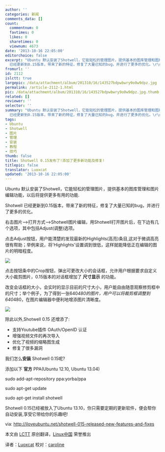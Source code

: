 ```yaml
---
author: ''
categories: 新闻
comments_data: []
count:
  commentnum: 0
  favtimes: 0
  likes: 0
  sharetimes: 0
  viewnum: 4673
date: '2013-10-16 22:05:00'
editorchoice: false
excerpt: "Ubuntu 默认安装了Shotwell，它能轻松的管理图片，提供基本的图库管理和图片编辑功能，以后将提供更多有用的功能.\r\nShotwell
  已经更新到0.15版本，带来了新的特征，修复了大量已知的bug，并进行了更多的优化。\r\n右击图 ..."
fromurl: ''
id: 2112
islctt: true
largepic: /data/attachment/album/201310/16/143527bdpwbwry9o0w9dpz.jpg
permalink: /article-2112-1.html
pic: /data/attachment/album/201310/16/143527bdpwbwry9o0w9dpz.jpg.thumb.jpg
related: []
reviewer: ''
selector: ''
summary: "Ubuntu 默认安装了Shotwell，它能轻松的管理图片，提供基本的图库管理和图片编辑功能，以后将提供更多有用的功能.\r\nShotwell
  已经更新到0.15版本，带来了新的特征，修复了大量已知的bug，并进行了更多的优化。\r\n右击图 ..."
tags:
- Ubuntu
- Shotwell
- 图片
- 管理
- 安装
- 教程
- 技巧
thumb: false
title: Shotwell 0.15发布了!添加了更多新功能及修复!
titlepic: false
translator: Luoxcat
updated: '2013-10-16 22:05:00'
---
```


Ubuntu 默认安装了Shotwell，它能轻松的管理图片，提供基本的图库管理和图片编辑功能，以后将提供更多有用的功能.


Shotwell 已经更新到0.15版本，带来了新的特征，修复了大量已知的bug，并进行了更多的优化。


右击图片-->打开方式-->Shotwell图片编辑，用Shotwell打开图片后，在下边有几个选项，其中包括Adjust(调整)选项。


点击Adjust按钮，用户能清楚的发现最新的Highlights(高亮)条目,这对于微调高亮很有帮助；举例来说，将'Highlights'设置调到很低，这样就能降低正在编辑的图片的明暗程度。


 ![](/data/attachment/album/201310/16/143527bdpwbwry9o0w9dpz.jpg)


点击按钮条中的Crop按钮，弹出可更改大小的会话框，允许用户根据要求自定义大小裁剪图片，0.15版本的对话框增加了 **尺寸显示** 的功能。


改变会话框的大小，会实时的显示目前的尺寸大小，用户能自由随意观察修剪框中的尺寸；举个例子，为了得到一张640*480的图片，用户可以将裁剪框调整到640*480，在图片编辑器中便利地增添图片清晰度。


 ![](/data/attachment/album/201310/16/143529ox8b89d8tbnreev6.jpg)


除此以外,Shotwell 0.15 还增添了:


* 支持Youtube插件 OAuth/OpenID 认证
* 增强视频文件的再次导入
* 优化了视频的缩略图生成
* 修复了很多漏洞


我们怎么**安装** Shotwell 0.15呢?


添加以下 **官方** PPA(Ubuntu 12.10, Ubuntu 13.04)


sudo add-apt-repository ppa:yorba/ppa 


 


sudo apt-get update


sudo apt-get install shotwell


Shotwell 0.15已经被放入了Ubuntu 13.10，你只需要定期的更新软件，便会帮你自动安装,享受它带给你的乐趣吧!


 


via: <http://iloveubuntu.net/shotwell-015-released-new-features-and-fixes>


本文由 [LCTT](https://github.com/LCTT/TranslateProject) 原创翻译，[Linux中国](http://linux.cn/) 荣誉推出


译者：[Luoxcat](https://github.com/Luoxcat) 校对：[caroline](https://github.com/carolinewuyan)